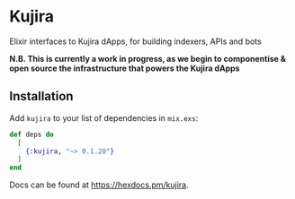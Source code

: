 # Kujira

Elixir interfaces to Kujira dApps, for building indexers, APIs and bots

**N.B. This is currently a work in progress, as we begin to componentise & open source the infrastructure that powers the Kujira dApps**

## Installation

Add `kujira` to your list of dependencies in `mix.exs`:

```elixir
def deps do
  [
    {:kujira, "~> 0.1.20"}
  ]
end
```

Docs can be found at <https://hexdocs.pm/kujira>.
